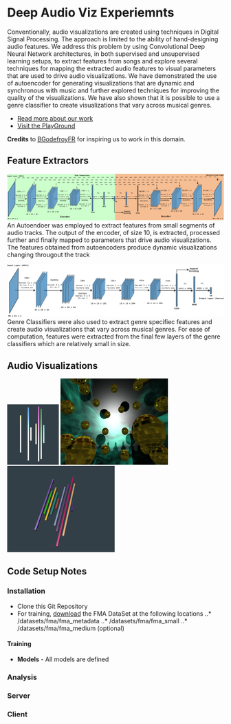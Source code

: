 # Deep Audio Viz Experiemnts

Conventionally, audio visualizations are created using techniques in Digital Signal Processing.
The approach is limited to the ability of hand-designing audio features.
We address this problem by using Convolutional Deep Neural Network architectures, 
in both supervised and unsupervised learning setups, to extract features from songs 
and explore several techniques for mapping the extracted audio features to visual parameters 
that are used to drive audio visualizations. We have demonstrated the use of autoencoder
for generating visualizations that are dynamic and synchronous with music and further explored 
techniques for improving the quality of the visualizations. We have also shown that
it is possible to use a genre classifier to create visualizations that vary across musical genres. 

* [Read more about our work](https://github.com/rbiswas143/deep-audioviz-experiments/blob/master/rsrcs/paper.pdf)
* [Visit the PlayGround](https://rbiswas143.github.io/deep-audioviz-experiments/)

**Credits** to [BGodefroyFR](https://github.com/BGodefroyFR/Deep-Audio-Visualization) for inspiring us to work in this domain.

## Feature Extractors

![Autoencoder Architectur](https://github.com/rbiswas143/deep-audioviz-experiments/blob/master/rsrcs/ae.png)
An Autoendoer was employed to extract features from small segments of audio tracks. The output of the encoder, of size 10,
is extracted, processed further and finally mapped to parameters that drive audio visualizations. The features obtained
from autoencoders produce dynamic visualizations changing througout the track

![Autoencoder Architectur](https://github.com/rbiswas143/deep-audioviz-experiments/blob/master/rsrcs/alexnet.png)
Genre Classifiers were also used to extract genre specifiec features and create audio visualizations that vary across
musical genres. For ease of computation, features were extracted from the final few layers of the genre classifiers
which are relatively small in size.

## Audio Visualizations

![VIZ-BAR](https://github.com/rbiswas143/deep-audioviz-experiments/blob/master/rsrcs/deterministic-vizbar1.png)
![VIZ-REAL-1](https://github.com/rbiswas143/deep-audioviz-experiments/blob/master/rsrcs/deterministic-vizreal1.png)
![VIZ-REAL-2](https://github.com/rbiswas143/deep-audioviz-experiments/blob/master/rsrcs/random2.png)

## Code Setup Notes

### Installation
* Clone this Git Repository
* For training, [download](https://github.com/mdeff/fma) the FMA DataSet at the following locations
..* /datasets/fma/fma_metadata
..* /datasets/fma/fma_small
..* /datasets/fma/fma_medium (optional)

#### Training
* **Models** - All models are defined

### Analysis

### Server

### Client
